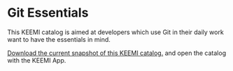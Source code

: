 Git Essentials
========

This KEEMI catalog is aimed at developers which use Git in their daily work want to have the essentials in mind.

[Download the current snapshot of this KEEMI catalog.](https://github.com/PaasQ/KeemiGit/zipball/master) and open the catalog with the KEEMI App.
